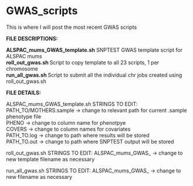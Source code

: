 # GWAS_scripts

This is where I will post the most recent GWAS scripts

<b>FILE DESCRIPTIONS:</b>

<b>ALSPAC_mums_GWAS_template.sh</b>    SNPTEST GWAS template script for ALSPAC mums<br>
<b>roll_out_gwas.sh </b>               Script to copy template to all 23 scripts, 1 per chromosome<br>
<b>run_all_gwas.sh </b>                Script to submit all the individual chr jobs created using roll_out_gwas.sh<br>

<b>FILE DETAILS:</b>

ALSPAC_mums_GWAS_template.sh
STRINGS TO EDIT:
PATH_TO/MOTHERS.sample -> change to relevant path for current .sample phenotype file<br>
PHENO -> change to column name for phenotpye<br>
COVERS -> change to column names for covariates<br>
PATH_TO.log -> change to path where results will be stored<br>
PATH_TO.out -> change to path where SNPTEST output will be stored<br>

roll_out_gwas.sh
STRINGS TO EDIT:
ALSPAC_mums_GWAS_ -> change to new template filename as necessary

run_all_gwas.sh
STRINGS TO EDIT:
ALSPAC_mums_GWAS_ -> change to new filename as necessary
